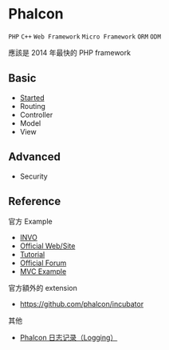 # Phalcon

`PHP` `C++` `Web Framework` `Micro Framework` `ORM` `ODM`

應該是 2014 年最快的 PHP framework

## Basic

* [Started](started.md)
* Routing
* Controller
* Model
* View

## Advanced

* Security

## Reference

官方 Example

* [INVO](https://github.com/phalcon/invo)
* [Official Web/Site](https://github.com/phalcon/website)
* [Tutorial](https://github.com/phalcon/tutorial)
* [Official Forum](https://github.com/phalcon/forum)
* [MVC Example](https://github.com/phalcon/mvc)

官方額外的 extension

* https://github.com/phalcon/incubator

其他

* [Phalcon 日志记录（Logging）](http://blog.csdn.net/qzfzz/article/details/39995715)
